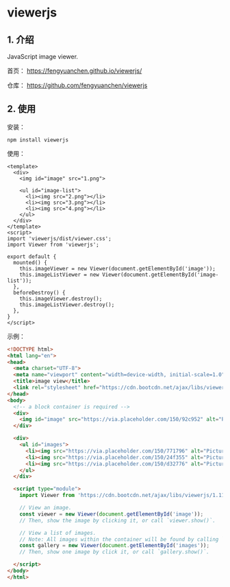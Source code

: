 <!--#region
@author 吴钦飞
@email wuqinfei@qq.com
@create date 2023-11-07 16:56:34
@modify date 2023-11-07 16:56:34
@desc [description]
#endregion-->


# viewerjs

## 1. 介绍

JavaScript image viewer.

首页： https://fengyuanchen.github.io/viewerjs/

仓库： https://github.com/fengyuanchen/viewerjs

## 2. 使用

安装：

```shell
npm install viewerjs
```

使用：

```vue
<template>
  <div>
    <img id="image" src="1.png">

    <ul id="image-list">
      <li><img src="2.png"></li>
      <li><img src="3.png"></li>
      <li><img src="4.png"></li>
    </ul>
  </div>
</template>
<script>
import 'viewerjs/dist/viewer.css';
import Viewer from 'viewerjs';

export default {
  mounted() {
    this.imageViewer = new Viewer(document.getElementById('image'));
    this.imageListViewer = new Viewer(document.getElementById('image-list'));
  },
  beforeDestroy() {
    this.imageViewer.destroy();
    this.imageListViewer.destroy();
  },
}
</script>
```

示例：

```html
<!DOCTYPE html>
<html lang="en">
<head>
  <meta charset="UTF-8">
  <meta name="viewport" content="width=device-width, initial-scale=1.0">
  <title>image view</title>
  <link rel="stylesheet" href="https://cdn.bootcdn.net/ajax/libs/viewerjs/1.11.3/viewer.css">
</head>
<body>
  <!-- a block container is required -->
  <div>
    <img id="image" src="https://via.placeholder.com/150/92c952" alt="Picture">
  </div>

  <div>
    <ul id="images">
      <li><img src="https://via.placeholder.com/150/771796" alt="Picture 1"></li>
      <li><img src="https://via.placeholder.com/150/24f355" alt="Picture 2"></li>
      <li><img src="https://via.placeholder.com/150/d32776" alt="Picture 3"></li>
    </ul>
  </div>

  <script type="module">
    import Viewer from 'https://cdn.bootcdn.net/ajax/libs/viewerjs/1.11.3/viewer.esm.js'

    // View an image.
    const viewer = new Viewer(document.getElementById('image'));
    // Then, show the image by clicking it, or call `viewer.show()`.

    // View a list of images.
    // Note: All images within the container will be found by calling `element.querySelectorAll('img')`.
    const gallery = new Viewer(document.getElementById('images'));
    // Then, show one image by click it, or call `gallery.show()`.

  </script>
</body>
</html>
```